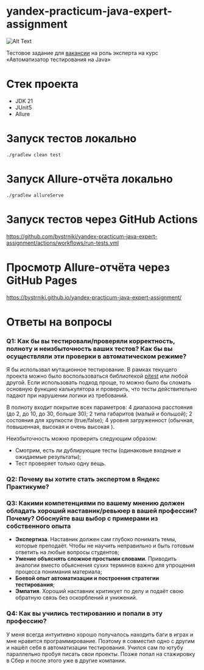 # yandex-practicum-java-expert-assignment

<img src="https://avatars.mds.yandex.net/get-lpc/1635340/2cee3d80-23c3-4136-b8fa-001f9cae9edd/orig" alt="Alt Text" />

Тестовое задание для [вакансии](https://practicum.yandex.ru/job/vacancy-307/) на роль эксперта на курс «Автоматизатор тестирования на Java»

# Стек проекта
- JDK 21
- JUnit5
- Allure

# Запуск тестов локально

```shell
./gradlew clean test
```

# Запуск Allure-отчёта локально
```shell
./gradlew allureServe
```

# Запуск тестов через GitHub Actions
https://github.com/bystrniki/yandex-practicum-java-expert-assignment/actions/workflows/run-tests.yml

# Просмотр Allure-отчёта через GitHub Pages
https://bystrniki.github.io/yandex-practicum-java-expert-assignment/

# Ответы на вопросы

### Q1: Как бы вы тестировали/проверяли корректность, полноту и неизбыточность ваших тестов? Как бы вы осуществляли эти проверки в автоматическом режиме? 
Я бы использвал мутационное тестирование. В рамках текущего проекта можно было воспользоваться библиотекой [pitest](https://pitest.org/) или любой другой. Если использовать подход проще, то можно было бы сломать основную функцию калькулятора и проверить, что тесты действительно падают при нарушении логики из требований.

В полноту входит покрытие всех параметров: 4 диапазона расстояния (до 2, до 10, до 30, больше 30); 2 типа габаритов (малый и большой); 2 состояния для хрупкости (true/false); 4 уровня загруженност (обычная, повышенная, высокая и очень высокая ).

Неизбыточность можно проверить следующим образом: 
- Смотрим, есть ли дублирующие тесты (одинаковые входные и ожидаемые результаты);
- Тест проверяет только одну вещь.

### Q2: Почему вы хотите стать экспертом в Яндекс Практикуме?

### Q3: Какими компетенциями по вашему мнению должен обладать хороший наставник/ревьюер в вашей профессии? Почему? Обоснуйте ваш выбор с примерами из собственного опыта

- **Экспертиза**. Наставник должен сам глубоко понимать темы, которые преподаёт. Чтобы не научить неправильно и быть готовым ответить на любые вопросы студентов;
- **Умение объяснять сложное простыми словами**. Приводить аналогии вместо обьяснения сухих терминов важно для упрощения процесса понимания материала;
- **Боевой опыт автоматизации и построения стратегии тестирования**;
- **Эмпатия**. Хороший наставник критикует по делу и подаёт свою обратную связь без оскорблений и унижений.

### Q4: Как вы учились тестированию и попали в эту профессию?

У меня всегда интуитивно хорошо получалось находить баги в играх и мне нравится программирование. Поэтому я совместил одно с другим и нашёл себя в автоматизации тестирования. Учился сам по ютубу параллельно пробуя писать свои проекты. Позже попал на стажировку в Сбер и после этого уже в другие компании.